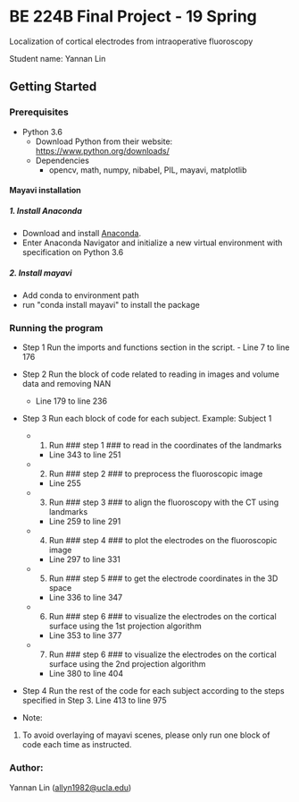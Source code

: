 # BE 224B Final Project - 19 Spring

Localization of cortical electrodes from intraoperative fluoroscopy

Student name: Yannan Lin

## Getting Started

### Prerequisites

- Python 3.6
    - Download Python from their website: https://www.python.org/downloads/
    - Dependencies
        - opencv, math, numpy, nibabel, PIL, mayavi, matplotlib
        
#### Mayavi installation 

##### 1. Install Anaconda
- Download and install [Anaconda](https://www.anaconda.com/download/). 
- Enter Anaconda Navigator and initialize a new virtual environment with specification on Python 3.6
##### 2. Install mayavi
- Add conda to environment path 
- run "conda install mayavi" to install the package

### Running the program
- Step 1
Run the imports and functions section in the script. - Line 7 to line 176

- Step 2
Run the block of code related to reading in images and volume data and removing NAN
    - Line 179 to line 236

- Step 3 
Run each block of code for each subject.
Example: Subject 1
    - 1. Run ### step 1 ### to read in the coordinates of the landmarks 
        - Line 343 to line 251
    - 2. Run ### step 2 ### to preprocess the fluoroscopic image
        - Line 255
    - 3. Run ### step 3 ### to align the fluoroscopy with the CT using landmarks 
        - Line 259 to line 291
    - 4. Run ### step 4 ### to plot the electrodes on the fluoroscopic image 
        - Line 297 to line 331
    - 5. Run ### step 5 ### to get the electrode coordinates in the 3D space 
        - Line 336 to line 347
    - 6. Run ### step 6 ### to visualize the electrodes on the cortical surface using the 1st projection algorithm 
        - Line 353 to line 377
    - 7. Run ### step 6 ### to visualize the electrodes on the cortical surface using the 2nd projection algorithm 
        - Line 380 to line 404
         
- Step 4 
 Run the rest of the code for each subject according to the steps specified in Step 3.
 Line 413 to line 975
  
- Note:
1. To avoid overlaying of mayavi scenes, please only run one block of code each time as instructed.

### Author:
Yannan Lin (allyn1982@ucla.edu)

